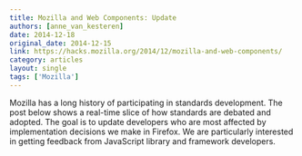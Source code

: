 ```yaml
---
title: Mozilla and Web Components: Update
authors: [anne_van_kesteren]
date: 2014-12-18
original_date: 2014-12-15
link: https://hacks.mozilla.org/2014/12/mozilla-and-web-components/
category: articles
layout: single
tags: ['Mozilla']
---
```


Mozilla has a long history of participating in standards development. The post below shows a real-time slice of how standards are debated and adopted. The goal is to update developers who are most affected by implementation decisions we make in Firefox. We are particularly interested in getting feedback from JavaScript library and framework developers.

<!-- Excerpt -->
